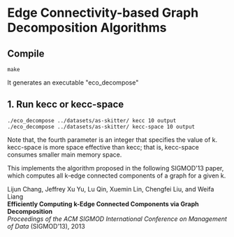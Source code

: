 # Edge Connectivity-based Graph Decomposition Algorithms

## Compile

```
make
```
It generates an executable "eco_decompose"

## 1. Run kecc or kecc-space

```
./eco_decompose ../datasets/as-skitter/ kecc 10 output
./eco_decompose ../datasets/as-skitter/ kecc-space 10 output
```
Note that, the fourth parameter is an integer that specifies the value of k. kecc-space is more space effective than kecc; that is, kecc-space consumes smaller main memory space.

This implements the algorithm proposed in the following SIGMOD'13 paper, which computes all k-edge connected components of a graph for a given k.

Lijun Chang, Jeffrey Xu Yu, Lu Qin, Xuemin Lin, Chengfei Liu, and Weifa Liang <br/>
**Efficiently Computing k-Edge Connected Components via Graph Decomposition** <br/>
*Proceedings of the ACM SIGMOD International Conference on Management of Data* (SIGMOD’13), 2013
